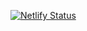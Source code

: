 [![Netlify Status](https://api.netlify.com/api/v1/badges/b9a0488d-04ac-42dd-aea3-03915ae1b7c3/deploy-status)](https://app.netlify.com/projects/e-portflio/deploys)
